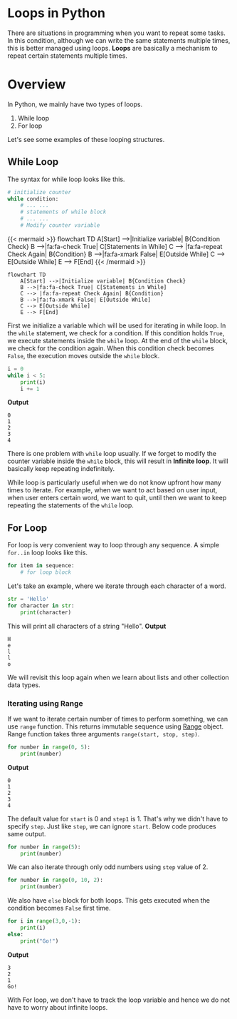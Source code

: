 # Loops in Python

There are situations in programming when you want to repeat some tasks. In this condition, although we can write the same statements multiple times, this is better managed using loops. **Loops** are basically a mechanism to repeat certain statements multiple times.
# Overview

In Python, we mainly have two types of loops. 
1. While loop
2. For loop

Let's see some examples of these looping structures.

## While Loop

The syntax for while loop looks like this.

```python
# initialize counter
while condition:
    # ... ...
    # statements of while block
    # ... ...
    # Modify counter variable
```

{{< mermaid >}}
flowchart TD
    A[Start] -->|Initialize variable| B{Condition Check}
    B -->|fa:fa-check True| C[Statements in While]
    C --> |fa:fa-repeat Check Again| B{Condition}
    B -->|fa:fa-xmark False| E[Outside While]
    C --> E[Outside While]
    E --> F[End]
{{< /mermaid >}}

```mermaid
flowchart TD
    A[Start] -->|Initialize variable| B{Condition Check}
    B -->|fa:fa-check True| C[Statements in While]
    C --> |fa:fa-repeat Check Again| B{Condition}
    B -->|fa:fa-xmark False| E[Outside While]
    C --> E[Outside While]
    E --> F[End]
```

First we initialize a variable which will be used for iterating in while loop. In the `while` statement, we check for a condition. If this condition holds `True`, we execute statements inside the `while` loop. At the end of the `while` block, we check for the condition again. When this condition check becomes `False`, the execution moves outside the `while` block.

```python
i = 0
while i < 5:
    print(i)
    i += 1
```
**Output**
```console{ lineNos=false }
0
1
2
3
4
```

There is one problem with `while` loop usually. If we forget to modify the counter variable inside the `while` block, this will result in **Infinite loop**. It will basically keep repeating indefinitely.

While loop is particularly useful when we do not know upfront how many times to iterate. For example, when we want to act based on user input, when user enters certain word, we want to quit, until then we want to keep repeating the statements of the `while` loop.

## For Loop

For loop is very convenient way to loop through any sequence. A simple `for..in` loop looks like this.

```python
for item in sequence:
    # for loop block
```

Let's take an example, where we iterate through each character of a word.

```python
str = 'Hello'
for character in str:
    print(character)
```

This will print all characters of a string "Hello".
**Output**
```output{ lineNos=false }
H
e
l
l
o
```

We will revisit this loop again when we learn about lists and other collection data types.

### Iterating using Range

If we want to iterate certain number of times to perform something, we can use `range` function. This returns immutable sequence using [Range](https://docs.python.org/3/library/stdtypes.html#typesseq-range) object. 
Range function takes three arguments `range(start, stop, step)`. 

```python
for number in range(0, 5):
    print(number)
```
**Output**
```output{ lineNos=false }
0
1
2
3
4
```

The default value for `start` is 0 and `step1` is 1. That's why we didn't have to specify `step`. Just like `step`, we can ignore `start`. Below code produces same output.

```python
for number in range(5):
    print(number)
```

We can also iterate through only odd numbers using `step` value of 2.

```python
for number in range(0, 10, 2):
    print(number)
```

We also have `else` block for both loops. This gets executed when the condition becomes `False` first time.

```python
for i in range(3,0,-1):
    print(i)
else:
    print("Go!")
```

**Output**
```console{ lineNos=false }
3
2
1
Go!
```

With For loop, we don't have to track the loop variable and hence we do not have to worry about infinite loops.